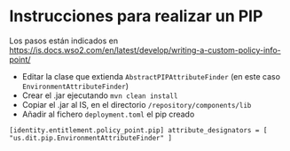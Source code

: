 Instrucciones para realizar un PIP
===================================

Los pasos están indicados en https://is.docs.wso2.com/en/latest/develop/writing-a-custom-policy-info-point/ 

* Editar la clase que extienda `AbstractPIPAttributeFinder` (en este caso `EnvironmentAttributeFinder`)
* Crear el .jar ejecutando `mvn clean install`
* Copiar el .jar al IS, en el directorio `/repository/components/lib`
* Añadir al fichero `deployment.toml` el pip creado
  
`[identity.entitlement.policy_point.pip]
attribute_designators = [
"us.dit.pip.EnvironmentAttributeFinder"
]`
